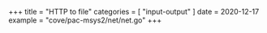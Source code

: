 +++
title = "HTTP to file"
categories = [ "input-output" ]
date = 2020-12-17
example = "cove/pac-msys2/net/net.go"
+++
